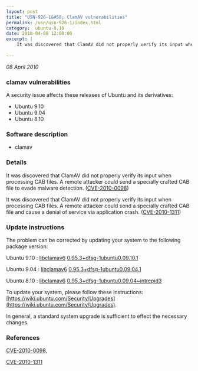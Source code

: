 ```yaml
---
layout: post
title: "USN-926-1&#58; ClamAV vulnerabilities"
permalink: /usn/usn-926-1/index.html
category:  ubuntu-8.10
date: 2010-04-08 12:00:00
excerpt: |
    It was discovered that ClamAV did not properly verify its input when processing CAB files. A remote attacker could send a specially crafted CAB file to evade malware detection. ([CVE-2010-0098](http://people.ubuntu.com/~ubuntu-security/cve/CVE-2010-0098))
    
--- 
```

 
 

*08 April 2010*

### clamav vulnerabilities

A security issue affects these releases of Ubuntu and its derivatives:

* Ubuntu 9.10
* Ubuntu 9.04
* Ubuntu 8.10

### Software description

* clamav 

### Details

It was discovered that ClamAV did not properly verify its input when processing CAB files. A remote attacker could send a specially crafted CAB file to evade malware detection. ([CVE-2010-0098](http://people.ubuntu.com/~ubuntu-security/cve/CVE-2010-0098))

It was discovered that ClamAV did not properly verify its input when processing CAB files. A remote attacker could send a specially crafted CAB file and cause a denial of service via application crash. ([CVE-2010-1311](http://people.ubuntu.com/~ubuntu-security/cve/CVE-2010-1311)) 

### Update instructions

The problem can be corrected by updating your system to the following package version:

Ubuntu 9.10
 : [libclamav6](https://launchpad.net/ubuntu/+source/clamav) <span> [0.95.3+dfsg-1ubuntu0.09.10.1](https://launchpad.net/ubuntu/+source/clamav/0.95.3+dfsg-1ubuntu0.09.10.1) </span> 

Ubuntu 9.04
 : [libclamav6](https://launchpad.net/ubuntu/+source/clamav) <span> [0.95.3+dfsg-1ubuntu0.09.04.1](https://launchpad.net/ubuntu/+source/clamav/0.95.3+dfsg-1ubuntu0.09.04.1) </span> 

Ubuntu 8.10
 : [libclamav6](https://launchpad.net/ubuntu/+source/clamav) <span> [0.95.3+dfsg-1ubuntu0.09.04~intrepid3](https://launchpad.net/ubuntu/+source/clamav/0.95.3+dfsg-1ubuntu0.09.04~intrepid3) </span> 

To update your system, please follow these instructions: [https://wiki.ubuntu.com/Security/Upgrades](https://wiki.ubuntu.com/Security/Upgrades).

In general, a standard system upgrade is sufficient to effect the necessary changes. 

### References

 
 [CVE-2010-0098](http://people.ubuntu.com/~ubuntu-security/cve/CVE-2010-0098), 

 [CVE-2010-1311](http://people.ubuntu.com/~ubuntu-security/cve/CVE-2010-1311)
 

